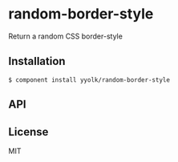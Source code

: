 
# random-border-style

  Return a random CSS border-style

## Installation

    $ component install yyolk/random-border-style

## API

   

## License

  MIT
